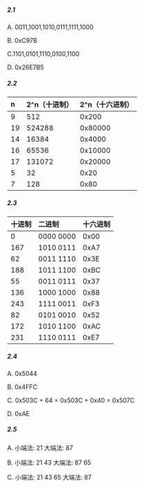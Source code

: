 ##### 2.1

A. 0011,1001,1010,0111,1111,1000

B. 0xC97B

C.1101,0101,1110,0100,1100

D. 0x26E7B5

##### 2.2

| n    | 2^n（十进制） | 2^n（十六进制） |
| :--- | :------------ | :-------------- |
| 9    | 512           | 0x200           |
| 19   | 524288        | 0x80000         |
| 14   | 16384         | 0x4000          |
| 16   | 65536         | 0x10000         |
| 17   | 131072        | 0x20000         |
| 5    | 32            | 0x20            |
| 7    | 128           | 0x80            |

##### 2.3

| 十进制 | 二进制    | 十六进制 |
| :----- | :-------- | :------- |
| 0      | 0000 0000 | 0x00     |
| 167    | 1010 0111 | 0xA7     |
| 62     | 0011 1110 | 0x3E     |
| 188    | 1011 1100 | 0xBC     |
| 55     | 0011 0111 | 0x37     |
| 136    | 1000 1000 | 0x88     |
| 243    | 1111 0011 | 0xF3     |
| 82     | 0101 0010 | 0x52     |
| 172    | 1010 1100 | 0xAC     |
| 231    | 1110 0111 | 0xE7     |

##### 2.4

A. 0x5044

B. 0x4FFC

C. 0x503C + 64 = 0x503C + 0x40 = 0x507C

D. 0xAE

##### 2.5

A. 小端法: 21 				大端法: 87

B. 小端法: 21 43			大端法: 87 65

C. 小端法: 21 43 65	  大端法: 87